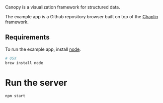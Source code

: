 Canopy is a visualization framework for structured data.

The example app is a Github repository browser built on top of the [Chaplin](http://chaplinjs.org) framework.

## Requirements

To run the example app, install [node](http://nodejs.org/).

```bash
# OSX
brew install node
```

# Run the server

```bash
npm start
```

